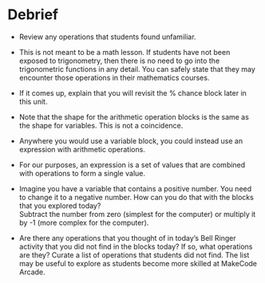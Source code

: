 # Debrief

- Review any operations that students found unfamiliar.
- This is not meant to be a math lesson. If students have not been exposed to trigonometry, then there is no need to go into the trigonometric functions in any detail. You can safely state that they may encounter those operations in their mathematics courses.
- If it comes up, explain that you will revisit the % chance block later in this unit.
- Note that the shape for the arithmetic operation blocks is the same as the shape for variables. This is not a coincidence.
- Anywhere you would use a variable block, you could instead use an expression with arithmetic operations.
- For our purposes, an expression is a set of values that are combined with operations to form a single value.
- Imagine you have a variable that contains a positive number. You need to change it to a negative number. How can you do that with the blocks that you explored today?\
Subtract the number from zero (simplest for the computer) or multiply it by -1 (more complex for the computer).

- Are there any operations that you thought of in today’s Bell Ringer activity that you did not find in the blocks today? If so, what operations are they?
Curate a list of operations that students did not find. The list may be useful to explore as students become more skilled at MakeCode Arcade.
